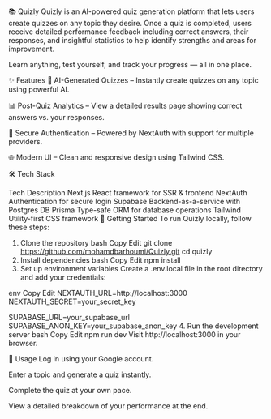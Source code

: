 📚 Quizly
Quizly is an AI-powered quiz generation platform that lets users create quizzes on any topic they desire. Once a quiz is completed, users receive detailed performance feedback including correct answers, their responses, and insightful statistics to help identify strengths and areas for improvement.

Learn anything, test yourself, and track your progress — all in one place.

✨ Features
🎯 AI-Generated Quizzes – Instantly create quizzes on any topic using powerful AI.

📊 Post-Quiz Analytics – View a detailed results page showing correct answers vs. your responses.

🔐 Secure Authentication – Powered by NextAuth with support for multiple providers.

🌐 Modern UI – Clean and responsive design using Tailwind CSS.

🛠️ Tech Stack

Tech	Description
Next.js	React framework for SSR & frontend
NextAuth	Authentication for secure login
Supabase	Backend-as-a-service with Postgres DB
Prisma	Type-safe ORM for database operations
Tailwind	Utility-first CSS framework
🚀 Getting Started
To run Quizly locally, follow these steps:

1. Clone the repository
bash
Copy
Edit
git clone https://github.com/mohamdbarhoumi/Quizly.git
cd quizly
2. Install dependencies
bash
Copy
Edit
npm install
3. Set up environment variables
Create a .env.local file in the root directory and add your credentials:

env
Copy
Edit
NEXTAUTH_URL=http://localhost:3000
NEXTAUTH_SECRET=your_secret_key

SUPABASE_URL=your_supabase_url
SUPABASE_ANON_KEY=your_supabase_anon_key
4. Run the development server
bash
Copy
Edit
npm run dev
Visit http://localhost:3000 in your browser.

🧪 Usage
Log in using your Google account.

Enter a topic and generate a quiz instantly.

Complete the quiz at your own pace.

View a detailed breakdown of your performance at the end.
